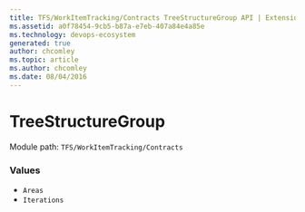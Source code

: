 ```yaml
---
title: TFS/WorkItemTracking/Contracts TreeStructureGroup API | Extensions for Azure DevOps Services
ms.assetid: a0f78454-9cb5-b87a-e7eb-407a84e4a85e
ms.technology: devops-ecosystem
generated: true
author: chcomley
ms.topic: article
ms.author: chcomley
ms.date: 08/04/2016
---
```


# TreeStructureGroup

Module path: `TFS/WorkItemTracking/Contracts`

### Values

- `Areas`
- `Iterations`

